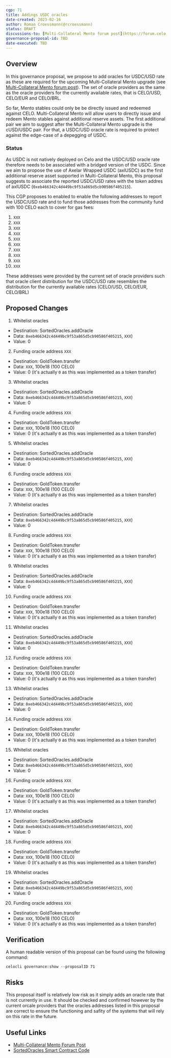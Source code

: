 ```yaml
---
cgp: 71
title: Addings USDC oracles
date-created: 2023-02-16
author: Roman Croessmann(@rcroessmann)
status: DRAFT
discussions-to: [Multi-Collateral Mento forum post](https://forum.celo.org/t/mento-core-contract-upgrade-1-multi-collateral-mint/4942/4)
governance-proposal-id: TBD
date-executed: TBD
---
```

## Overview

In this governance proposal, we propose to add oracles for USDC/USD rate as these are required for the upcoming Multi-Collateral Mento upgrade (see [Multi-Collateral Mento forum post](https://forum.celo.org/t/mento-core-contract-upgrade-1-multi-collateral-mint/4942/4)). The set of oracle providers as the same as the oracle providers for the currently available rates, that is CELO/USD, CELO/EUR and CELO/BRL.

So far, Mento stables could only be be directly issued and redeemed against CELO. Multi-Collateral Mento will allow users to directly issue and redeem Mento stables against additional reserve assets. The first additional pair we aim to suggest after the Multi-Collateral Mento upgrade is the cUSD/USDC pair. For that, a USDC/USD oracle rate is required to protect against the edge-case of a depegging of USDC.

### Status

As USDC is not natively deployed on Celo and the USDC/USD oracle rate therefore needs to be associated with a bridged version of the USDC. Since we aim to propose the use of Axelar Wrapped USDC (axlUSDC) as the first additional reserve asset supported in Multi-Collateral Mento, this proposal suggests to associate the reported USDC/USD rates with the token addres of axlUSDC (`0xeb466342c4d449bc9f53a865d5cb90586f405215`). 

This CGP proposes to enabled to enable the following addresses to report the USDC/USD rate and to fund those addresses from the community fund with 100 CELO each to cover for gas fees:
1. `XXX`
2. `XXX`
3. `XXX`
4. `XXX`
5. `XXX`
6. `XXX`
7. `XXX`
8. `XXX`
9. `XXX`
10. `XXX`

These addresses were provided by the current set of oracle providers such that oracle client distribution for the USDC/USD rate resembles the distribution for the currently available rates (CELO/USD, CELO/EUR, CELO/BRL)

## Proposed Changes
1. Whitelist oracles
  - Destination: SortedOracles.addOracle
  - Data: `0xeb466342c4d449bc9f53a865d5cb90586f405215`, `XXX`)
  - Value: 0
2. Funding oracle address `XXX`
  - Destination: GoldToken.transfer
  - Data: `XXX`, 100e18 (100 CELO)
  - Value: 0 (it's actually `0` as this was implemented as a token transfer)
3. Whitelist oracles
  - Destination: SortedOracles.addOracle
  - Data: `0xeb466342c4d449bc9f53a865d5cb90586f405215`, `XXX`)
  - Value: 0
4. Funding oracle address `XXX`
  - Destination: GoldToken.transfer
  - Data: `XXX`, 100e18 (100 CELO)
  - Value: 0 (it's actually `0` as this was implemented as a token transfer)
5. Whitelist oracles
  - Destination: SortedOracles.addOracle
  - Data: `0xeb466342c4d449bc9f53a865d5cb90586f405215`, `XXX`)
  - Value: 0
6. Funding oracle address `XXX`
  - Destination: GoldToken.transfer
  - Data: `XXX`, 100e18 (100 CELO)
  - Value: 0 (it's actually `0` as this was implemented as a token transfer)
7. Whitelist oracles
  - Destination: SortedOracles.addOracle
  - Data: `0xeb466342c4d449bc9f53a865d5cb90586f405215`, `XXX`)
  - Value: 0
8. Funding oracle address `XXX`
  - Destination: GoldToken.transfer
  - Data: `XXX`, 100e18 (100 CELO)
  - Value: 0 (it's actually `0` as this was implemented as a token transfer)
9. Whitelist oracles
  - Destination: SortedOracles.addOracle
  - Data: `0xeb466342c4d449bc9f53a865d5cb90586f405215`, `XXX`)
  - Value: 0
10. Funding oracle address `XXX`
  - Destination: GoldToken.transfer
  - Data: `XXX`, 100e18 (100 CELO)
  - Value: 0 (it's actually `0` as this was implemented as a token transfer)
11. Whitelist oracles
  - Destination: SortedOracles.addOracle
  - Data: `0xeb466342c4d449bc9f53a865d5cb90586f405215`, `XXX`)
  - Value: 0
12. Funding oracle address `XXX`
  - Destination: GoldToken.transfer
  - Data: `XXX`, 100e18 (100 CELO)
  - Value: 0 (it's actually `0` as this was implemented as a token transfer)
13. Whitelist oracles
  - Destination: SortedOracles.addOracle
  - Data: `0xeb466342c4d449bc9f53a865d5cb90586f405215`, `XXX`)
  - Value: 0
14. Funding oracle address `XXX`
  - Destination: GoldToken.transfer
  - Data: `XXX`, 100e18 (100 CELO)
  - Value: 0 (it's actually `0` as this was implemented as a token transfer)
15. Whitelist oracles
  - Destination: SortedOracles.addOracle
  - Data: `0xeb466342c4d449bc9f53a865d5cb90586f405215`, `XXX`)
  - Value: 0
16. Funding oracle address `XXX`
  - Destination: GoldToken.transfer
  - Data: `XXX`, 100e18 (100 CELO)
  - Value: 0 (it's actually `0` as this was implemented as a token transfer)
17. Whitelist oracles
  - Destination: SortedOracles.addOracle
  - Data: `0xeb466342c4d449bc9f53a865d5cb90586f405215`, `XXX`)
  - Value: 0
18. Funding oracle address `XXX`
  - Destination: GoldToken.transfer
  - Data: `XXX`, 100e18 (100 CELO)
  - Value: 0 (it's actually `0` as this was implemented as a token transfer)
19. Whitelist oracles
  - Destination: SortedOracles.addOracle
  - Data: `0xeb466342c4d449bc9f53a865d5cb90586f405215`, `XXX`)
  - Value: 0
20. Funding oracle address `XXX`
  - Destination: GoldToken.transfer
  - Data: `XXX`, 100e18 (100 CELO)
  - Value: 0 (it's actually `0` as this was implemented as a token transfer)


## Verification

A human readable version of this proposal can be found using the following command:

```
celocli governance:show --proposalID 71
```

## Risks
This proposal itself is relatively low risk as it simply adds an oracle rate that is not currently in use. It should be checked and confirmed however by the current orcale providers that the oracles addresses listed in this proposal are correct to ensure the functioning and safity of the systems that will rely on this rate in the future.

## Useful Links

* [Multi-Collateral Mento Forum Post](https://forum.celo.org/t/mento-core-contract-upgrade-1-multi-collateral-mint/4942/4)
* [SortedOracles Smart Contract Code](https://github.com/celo-org/celo-monorepo/blob/master/packages/protocol/contracts/stability/SortedOracles.sol)
